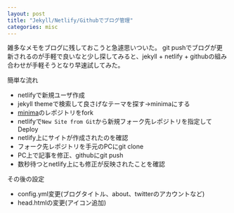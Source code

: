 ```yaml
---
layout: post
title: "Jekyll/Netlify/Githubでブログ管理"
categories: misc
---
```


雑多なメモをブログに残しておこうと急遽思いついた。
git pushでブログが更新されるのが手軽で良いなと少し探してみると、jekyll + netlify + githubの組み合わせが手軽そうとなり早速試してみた。

簡単な流れ
* netlifyで新規ユーザ作成
* jekyll themeで検索して良さげなテーマを探す->minimaにする
* [minima](https://github.com/jekyll/minima)のレポジトリをfork
* netlifyで`New Site from Git`から新規フォーク先レポジトリを指定してDeploy
* netlify上にサイトが作成されたのを確認
* フォーク先レポジトリを手元のPCにgit clone
* PC上で記事を修正、githubにgit push
* 数秒待つとnetlify上にも修正が反映されたことを確認

その後の設定
* config.yml変更(ブログタイトル、about、twitterのアカウントなど)
* head.htmlの変更(アイコン追加)


